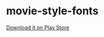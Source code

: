 # movie-style-fonts

[Download it on Play Store](https://play.google.com/store/apps/details?id=com.princewebstudio.msfonts)
